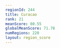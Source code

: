 ```yaml
---
regionId: 244
title: Curacao
rank: 21
meanScore: 80.55
globalMeanScore: 71.78
numRegions: 220
layout: region_score
---
```


